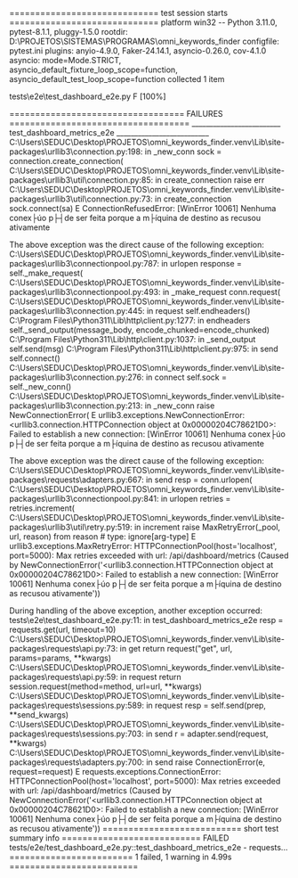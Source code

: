 ============================= test session starts =============================
platform win32 -- Python 3.11.0, pytest-8.1.1, pluggy-1.5.0
rootdir: D:\PROJETOS\SISTEMAS\PROGRAMAS\omni_keywords_finder
configfile: pytest.ini
plugins: anyio-4.9.0, Faker-24.14.1, asyncio-0.26.0, cov-4.1.0
asyncio: mode=Mode.STRICT, asyncio_default_fixture_loop_scope=function, asyncio_default_test_loop_scope=function
collected 1 item

tests\e2e\test_dashboard_e2e.py F                                        [100%]

================================== FAILURES ===================================
_________________________ test_dashboard_metrics_e2e __________________________
C:\Users\SEDUC\Desktop\PROJETOS\omni_keywords_finder\.venv\Lib\site-packages\urllib3\connection.py:198: in _new_conn
    sock = connection.create_connection(
C:\Users\SEDUC\Desktop\PROJETOS\omni_keywords_finder\.venv\Lib\site-packages\urllib3\util\connection.py:85: in create_connection
    raise err
C:\Users\SEDUC\Desktop\PROJETOS\omni_keywords_finder\.venv\Lib\site-packages\urllib3\util\connection.py:73: in create_connection
    sock.connect(sa)
E   ConnectionRefusedError: [WinError 10061] Nenhuma conex├úo p├┤de ser feita porque a m├íquina de destino as recusou ativamente

The above exception was the direct cause of the following exception:
C:\Users\SEDUC\Desktop\PROJETOS\omni_keywords_finder\.venv\Lib\site-packages\urllib3\connectionpool.py:787: in urlopen
    response = self._make_request(
C:\Users\SEDUC\Desktop\PROJETOS\omni_keywords_finder\.venv\Lib\site-packages\urllib3\connectionpool.py:493: in _make_request
    conn.request(
C:\Users\SEDUC\Desktop\PROJETOS\omni_keywords_finder\.venv\Lib\site-packages\urllib3\connection.py:445: in request
    self.endheaders()
C:\Program Files\Python311\Lib\http\client.py:1277: in endheaders
    self._send_output(message_body, encode_chunked=encode_chunked)
C:\Program Files\Python311\Lib\http\client.py:1037: in _send_output
    self.send(msg)
C:\Program Files\Python311\Lib\http\client.py:975: in send
    self.connect()
C:\Users\SEDUC\Desktop\PROJETOS\omni_keywords_finder\.venv\Lib\site-packages\urllib3\connection.py:276: in connect
    self.sock = self._new_conn()
C:\Users\SEDUC\Desktop\PROJETOS\omni_keywords_finder\.venv\Lib\site-packages\urllib3\connection.py:213: in _new_conn
    raise NewConnectionError(
E   urllib3.exceptions.NewConnectionError: <urllib3.connection.HTTPConnection object at 0x00000204C78621D0>: Failed to establish a new connection: [WinError 10061] Nenhuma conex├úo p├┤de ser feita porque a m├íquina de destino as recusou ativamente

The above exception was the direct cause of the following exception:
C:\Users\SEDUC\Desktop\PROJETOS\omni_keywords_finder\.venv\Lib\site-packages\requests\adapters.py:667: in send
    resp = conn.urlopen(
C:\Users\SEDUC\Desktop\PROJETOS\omni_keywords_finder\.venv\Lib\site-packages\urllib3\connectionpool.py:841: in urlopen
    retries = retries.increment(
C:\Users\SEDUC\Desktop\PROJETOS\omni_keywords_finder\.venv\Lib\site-packages\urllib3\util\retry.py:519: in increment
    raise MaxRetryError(_pool, url, reason) from reason  # type: ignore[arg-type]
E   urllib3.exceptions.MaxRetryError: HTTPConnectionPool(host='localhost', port=5000): Max retries exceeded with url: /api/dashboard/metrics (Caused by NewConnectionError('<urllib3.connection.HTTPConnection object at 0x00000204C78621D0>: Failed to establish a new connection: [WinError 10061] Nenhuma conex├úo p├┤de ser feita porque a m├íquina de destino as recusou ativamente'))

During handling of the above exception, another exception occurred:
tests\e2e\test_dashboard_e2e.py:11: in test_dashboard_metrics_e2e
    resp = requests.get(url, timeout=10)
C:\Users\SEDUC\Desktop\PROJETOS\omni_keywords_finder\.venv\Lib\site-packages\requests\api.py:73: in get
    return request("get", url, params=params, **kwargs)
C:\Users\SEDUC\Desktop\PROJETOS\omni_keywords_finder\.venv\Lib\site-packages\requests\api.py:59: in request
    return session.request(method=method, url=url, **kwargs)
C:\Users\SEDUC\Desktop\PROJETOS\omni_keywords_finder\.venv\Lib\site-packages\requests\sessions.py:589: in request
    resp = self.send(prep, **send_kwargs)
C:\Users\SEDUC\Desktop\PROJETOS\omni_keywords_finder\.venv\Lib\site-packages\requests\sessions.py:703: in send
    r = adapter.send(request, **kwargs)
C:\Users\SEDUC\Desktop\PROJETOS\omni_keywords_finder\.venv\Lib\site-packages\requests\adapters.py:700: in send
    raise ConnectionError(e, request=request)
E   requests.exceptions.ConnectionError: HTTPConnectionPool(host='localhost', port=5000): Max retries exceeded with url: /api/dashboard/metrics (Caused by NewConnectionError('<urllib3.connection.HTTPConnection object at 0x00000204C78621D0>: Failed to establish a new connection: [WinError 10061] Nenhuma conex├úo p├┤de ser feita porque a m├íquina de destino as recusou ativamente'))
=========================== short test summary info ===========================
FAILED tests/e2e/test_dashboard_e2e.py::test_dashboard_metrics_e2e - requests...
======================== 1 failed, 1 warning in 4.99s =========================
